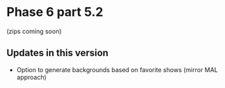 # Phase 6 part 5.2
(zips coming soon)

## **Updates in this version**
- Option to generate backgrounds based on favorite shows (mirror MAL approach)

